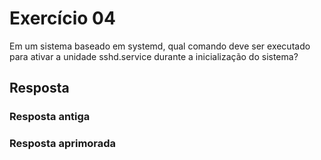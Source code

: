 # Exercício 04

Em um sistema baseado em systemd, qual comando deve ser executado para ativar a unidade sshd.service durante a inicialização do sistema?

## Resposta

### Resposta antiga

### Resposta aprimorada
